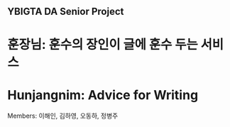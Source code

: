 ## YBIGTA DA Senior Project
# 훈장님: 훈수의 장인이 글에 훈수 두는 서비스
# Hunjangnim: Advice for Writing

Members: 이해인, 김하영, 오동하, 정병주

